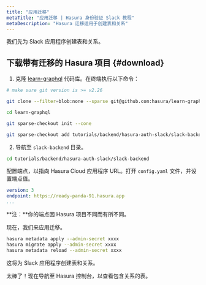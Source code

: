 ```yaml
---
title: "应用迁移"
metaTitle: "应用迁移 | Hasura 身份验证 Slack 教程"
metaDescription: "Hasura 迁移适用于创建表和关系"
---
```


我们先为 Slack 应用程序创建表和关系。

## 下载带有迁移的 Hasura 项目 {#download}

1. 克隆 [learn-graphql](https://github.com/hasura/learn-graphql) 代码库。在终端执行以下命令：

```bash
# make sure git version is >= v2.26

git clone --filter=blob:none --sparse git@github.com:hasura/learn-graphql.git

cd learn-graphql

git sparse-checkout init --cone

git sparse-checkout add tutorials/backend/hasura-auth-slack/slack-backend
```

2. 导航至 `slack-backend` 目录。

```bash
cd tutorials/backend/hasura-auth-slack/slack-backend
```

配置端点，以指向 Hasura Cloud 应用程序 URL。打开 `config.yaml` 文件，并设置端点值。

```yaml
version: 3
endpoint: https://ready-panda-91.hasura.app
...
```

**注：**你的端点因 Hasura 项目不同而有所不同。

现在，我们来应用迁移。

```bash
hasura metadata apply --admin-secret xxxx
hasura migrate apply --admin-secret xxxx
hasura metadata reload --admin-secret xxxx
```

这将为 Slack 应用程序创建表和关系。

太棒了！现在导航至 Hasura 控制台，以查看包含关系的表。
